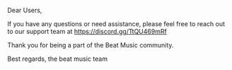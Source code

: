 Dear Users,

If you have any questions or need assistance, please feel free to reach out to our support team at https://discord.gg/TtQU469mRf

Thank you for being a part of the Beat Music community.

Best regards,
the beat music team
